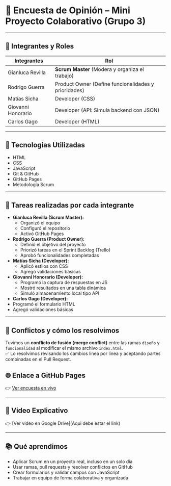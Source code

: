 # 📝 Encuesta de Opinión – Mini Proyecto Colaborativo (Grupo 3)

---

## 👥 Integrantes y Roles

| Integrantes        | Rol                                                  |
| ------------------ | -----------------------------------------------------|
| Gianluca Revilla   | **Scrum Master** (Modera y organiza el trabajo)      |
| Rodrigo Guerra     | Product Owner (Define funcionalidades y prioridades) |
| Matías Sicha       | Developer (CSS)                                      |
| Giovanni Honorario | Developer (API: Simula backend con JSON)             |
| Carlos Gago        | Developer (HTML)                                     |

---

## 🔧 Tecnologías Utilizadas

- HTML
- CSS
- JavaScript
- Git & GitHub
- GitHub Pages
- Metodología Scrum

---

## 🧩 Tareas realizadas por cada integrante

- **Gianluca Revilla (Scrum Master):**
  - Organizó el equipo
  - Configuró el repositorio
  - Activó GitHub Pages
- **Rodrigo Guerra (Product Owner):**
  - Definió el objetivo del proyecto
  - Priorizó tareas en el Sprint Backlog (Trello)
  - Aprobó funcionalidades completadas
- **Matías Sicha (Developer):**
  - Aplicó estilos con CSS
  - Agregó validaciones básicas
- **Giovanni Honorario (Developer):**
  - Programó la captura de respuestas en JS
  - Mostró resultados en una tabla dinámica
  - Simuló almacenamiento local tipo API
-  **Carlos Gago (Developer):**
  - Programó el formulario HTML
  - Agregó validaciones básicas

---

## 🧪 Conflictos y cómo los resolvimos

Tuvimos un **conflicto de fusión (merge conflict)** entre las ramas `diseño` y `funcionalidad` al modificar el mismo archivo `index.html`.  
✅ Lo resolvimos revisando los cambios línea por línea y aceptando partes combinadas en el Pull Request.

## 🌐 Enlace a GitHub Pages

👉 [Ver encuesta en vivo](https://gerasyste.github.io/Mini-Proyecto-Scrum-Grupo-3/)

---

## 🎥 Video Explicativo

👉 [Ver video en Google Drive](Aqui debe estar el link)

---

## 📚 Qué aprendimos

- Aplicar Scrum en un proyecto real, incluso en un solo día
- Usar ramas, pull requests y resolver conflictos en GitHub
- Crear formularios y validar campos con JavaScript
- Trabajar en equipo de forma colaborativa y organizada
